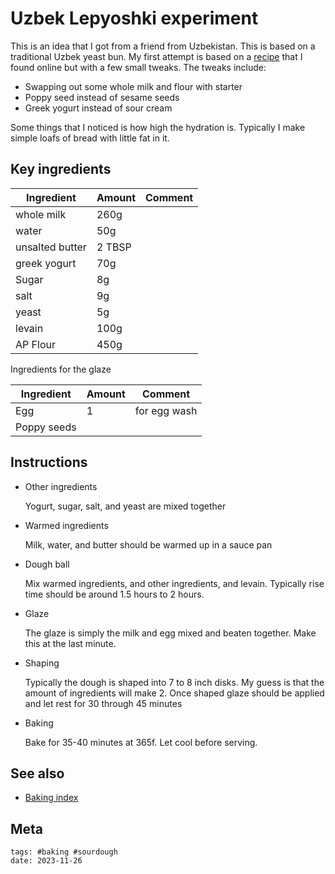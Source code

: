 # Uzbek Lepyoshki experiment

This is an idea that I got from a friend from Uzbekistan. This is based on a
traditional Uzbek yeast bun. My first attempt is based on a [recipe] that I
found online but with a few small tweaks. The tweaks include:

- Swapping out some whole milk and flour with starter
- Poppy seed instead of sesame seeds
- Greek yogurt instead of sour cream

Some things that I noticed is how high the hydration is. Typically I make simple
loafs of bread with little fat in it.

## Key ingredients

| Ingredient      | Amount | Comment |
| --------------- | ------ | ------- |
| whole milk      | 260g   |         |
| water           | 50g    |         |
| unsalted butter | 2 TBSP |         |
| greek yogurt    | 70g    |         |
| Sugar           | 8g     |         |
| salt            | 9g     |         |
| yeast           | 5g     |         |
| levain          | 100g   |         |
| AP Flour        | 450g   |         |

Ingredients for the glaze

| Ingredient  | Amount | Comment      |
| ----------- | ------ | ------------ |
| Egg         | 1      | for egg wash |
| Poppy seeds |        |              |

[recipe]: https://valentinascorner.com/uzbek-lepyoshki/

## Instructions

- Other ingredients

  Yogurt, sugar, salt, and yeast are mixed together

- Warmed ingredients

  Milk, water, and butter should be warmed up in a sauce pan

- Dough ball

  Mix warmed ingredients, and other ingredients, and levain. Typically rise time
  should be around 1.5 hours to 2 hours.

- Glaze

  The glaze is simply the milk and egg mixed and beaten together. Make this at
  the last minute.

- Shaping

  Typically the dough is shaped into 7 to 8 inch disks. My guess is that the
  amount of ingredients will make 2. Once shaped glaze should be applied and let
  rest for 30 through 45 minutes

- Baking

  Bake for 35-40 minutes at 365f. Let cool before serving.

## See also

- [Baking index](../292)

## Meta

    tags: #baking #sourdough
    date: 2023-11-26
